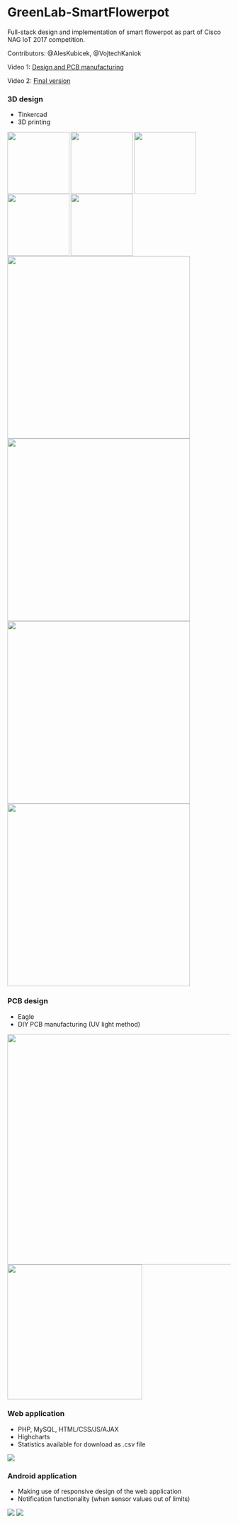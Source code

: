 # GreenLab-SmartFlowerpot
Full-stack design and implementation of smart flowerpot as part of Cisco NAG IoT 2017 competition.

Contributors: @AlesKubicek, @VojtechKaniok

Video 1: [Design and PCB manufacturing](https://drive.google.com/file/d/0B7qzAMdT2lraRVIxd191VTBpYkk/view?usp=sharing)

Video 2: [Final version](https://drive.google.com/file/d/0B7qzAMdT2lraQzZTQk52a2l5a1U/view?usp=sharing)

### 3D design
- Tinkercad
- 3D printing

<img src="_MarkdownImages/GL_PCB_stl01.PNG" align="left" height="140" >
<img src="_MarkdownImages/GL_PCB_stl02.PNG" align="left" height="140" >
<img src="_MarkdownImages/GL_PCB_stl03.PNG" align="left" height="140" >
<img src="_MarkdownImages/GL_PCB_stl04.PNG" align="left" height="140" >
<img src="_MarkdownImages/GL_PCB_stl05.PNG" height="140" >

<img src="_MarkdownImages/GL_PCB_reality01.PNG" align="left" width="412" >
<img src="_MarkdownImages/GL_PCB_reality02.PNG" width="412" >
<img src="_MarkdownImages/GL_PCB_reality03.PNG" align="left" width="412" >
<img src="_MarkdownImages/GL_PCB_reality04.PNG" width="412" >

### PCB design
- Eagle
- DIY PCB manufacturing (UV light method)

<img src="_MarkdownImages/GL_PCB_schematics.PNG" align="left" width="520" >
<img src="_MarkdownImages/GL_PCB_board.PNG" width="304" >

### Web application
- PHP, MySQL, HTML/CSS/JS/AJAX
- Highcharts
- Statistics available for download as .csv file

<img src="_MarkdownImages/GL_WebApp.PNG" >

### Android application
- Making use of responsive design of the web application 
- Notification functionality (when sensor values out of limits)

<img src="_MarkdownImages/GL_AndroidApp_02.PNG" >
<img src="_MarkdownImages/GL_AndroidApp_01.PNG" >
